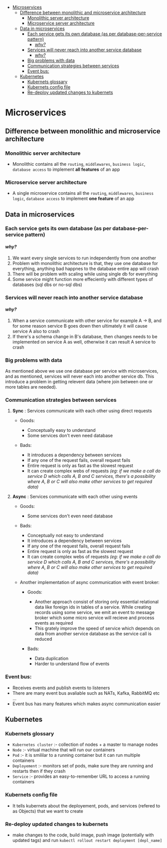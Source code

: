 - [Microservices](#microservices)
  - [Difference between monolithic and microservice architecture](#difference-between-monolithic-and-microservice-architecture)
    - [Monolithic server architecture](#monolithic-server-architecture)
    - [Microservice server architecture](#microservice-server-architecture)
  - [Data in microservices](#data-in-microservices)
    - [Each service gets its own database (as per database-per-service pattern)](#each-service-gets-its-own-database-as-per-database-per-service-pattern)
      - [*why?*](#why)
    - [Services will never reach into another service database](#services-will-never-reach-into-another-service-database)
      - [*why?*](#why-1)
    - [Big problems with data](#big-problems-with-data)
    - [Communication strategies between services](#communication-strategies-between-services)
    - [Event bus:](#event-bus)
  - [Kubernetes](#kubernetes)
    - [Kubernets glossary](#kubernets-glossary)
    - [Kubernets config file](#kubernets-config-file)
    - [Re-deploy updated changes to kubernets](#re-deploy-updated-changes-to-kubernets)

# Microservices

## Difference between monolithic and microservice architecture

### Monolithic server architecture
- Monolithic contains all the `routing`, `middlewares`, `business logic`, `database access` to implement **all features** of an app

### Microservice server architecture
- A single microservice contains all the `routing`, `middlewares`, `business logic`, `database access` to implement **one feature** of an app


## Data in microservices
### Each service gets its own database (as per database-per-service pattern)
#### *why?*
1. We want every single services to run independently from one another
2. Problem with monolithic architecture is that, they use one database for everything, anything bad happnes to the database entire app will crash
3. There will be problem with scaling while using single db for everything
4. Some service might function more effeciently with different types of databases (sql dbs or no-sql dbs)

### Services will never reach into another service database
#### *why?*
1. When a service communicate with other service for example A -> B, and for some reason service B goes down then ultimately it will cause service A also to crash
2. If there's a schema change in B's database, then changes needs to be implemented on service A as well, otherwise it can result A service to crash


### Big problems with data
As mentioned above we use one database per service with microservices, and as mentioned, services will never each into another service db. This introduce a problem in getting relevent data (where join between one or more tables are needed).

### Communication strategies between services

1. **Sync** : Services communicate with each other using direct requests

    - Goods:
        - Conceptually easy to understand
        - Some services don't even need database

    - Bads:
        - It introduces a dependency between services
        - If any one of the request fails, overall request fails
        - Entire request is only as fast as the slowest request
        - It can create complex webs of requests *(eg: if we make a call do service D which calls A, B and C services, there's a possibility where A, B or C will also make other services to get required data)*

2. **Async** : Services communicate with each other using events

    - Goods:
        - Some services don't even need database

    - Bads:
        - Conceptually not easy to understand
        - It introduces a dependency between services
        - If any one of the request fails, overall request fails
        - Entire request is only as fast as the slowest request
        - It can create complex webs of requests *(eg: if we make a call do service D which calls A, B and C services, there's a possibility where A, B or C will also make other services to get required data)*

    - Another implementation of async communication with event broker:

        - Goods: 
            -   Another approach consist of storing only essential relational data like foreign ids in tables of a service. While creating records using some service, we emit an event to message broker which some micro service will recieve and process events as required
            - This grately improve the speed of service which depends on data from another service database as the service call is reduced

        -  Bads:
           -  Data duplication
           -  Harder to understand flow of events

### Event bus:
- Receives events and publish events to listeners
- There are many event bus avaliable such as NATs, Kafka, RabbitMQ etc ...
- Event bus has many features which makes async communication easier

## Kubernetes

### Kubernets glossary
- `Kubernetes cluster` :- collection of nodes + a master to manage nodes
- `Node` :- virtual machine that will run our containers
- `Pod` :- it is smililar to a running container but it can run multiple containers
- `Deployement` :- monitors set of pods, make sure they are running and restarts then if they crash
- `Service` :- provides an easy-to-remember URL to access a running containers

### Kubernets config file
- It tells kubernets about the deployement, pods, and services (refered to as Objects) that we want to create


### Re-deploy updated changes to kubernets
- make changes to the code, build image, push image (potentially with updated tags) and run `kubectl rollout restart deployment [depl_name]`